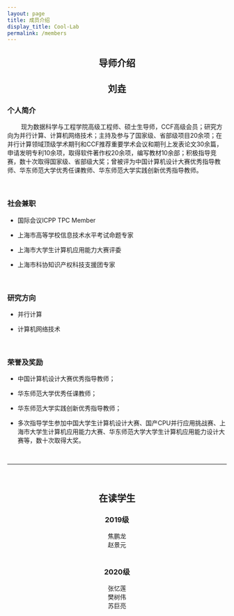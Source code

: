 ```yaml
---
layout: page
title: 成员介绍
display_title: Cool-Lab
permalink: /members
---
```


<center><h2><strong>导师介绍</strong></h2></center>

<center><h2><strong>刘垚</strong></h2></center>

<h3><strong>个人简介</strong></h3>

&nbsp; &nbsp;&nbsp;&nbsp; &nbsp; 现为数据科学与工程学院高级工程师、硕士生导师，CCF高级会员；研究方向为并行计算、计算机网络技术；主持及参与了国家级、省部级项目20余项；在并行计算领域顶级学术期刊和CCF推荐重要学术会议和期刊上发表论文30余篇，申请发明专利10余项，取得软件著作权20余项，编写教材10余部；积极指导竞赛，数十次取得国家级、省部级大奖；曾被评为中国计算机设计大赛优秀指导教师、华东师范大学优秀任课教师、华东师范大学实践创新优秀指导教师。

<br/>

<h3><strong>社会兼职</strong></h3>

- 国际会议ICPP TPC Member

- 上海市高等学校信息技术水平考试命题专家

- 上海市大学生计算机应用能力大赛评委

- 上海市科协知识产权科技支援团专家

<br/>

<h3><strong>研究方向</strong></h3>

- 并行计算

- 计算机网络技术 

<br/>

<h3><strong>荣誉及奖励</strong></h3>

- 中国计算机设计大赛优秀指导教师；

- 华东师范大学优秀任课教师；

- 华东师范大学实践创新优秀指导教师；

- 多次指导学生参加中国大学生计算机设计大赛、国产CPU并行应用挑战赛、上海市大学生计算机应用能力大赛、华东师范大学大学生计算机应用能力设计大赛等，数十次取得大奖。

<br/>

****

<br/>

<center><h2><strong>在读学生</strong></h2></center>

<center><h3><strong>2019级</strong></h3></center>

<center>焦鹏龙<center>

<center>赵景元</center>

<br/>

<center><h3><strong>2020级</strong></h3></center>

<center>张忆莲</center>

<center>樊树伟</center>

<center>苏巨亮</center>





